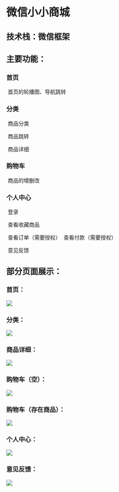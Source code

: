 # 微信小小商城

## 技术栈：微信框架

## 主要功能：

### 				首页

​						首页的轮播图、导航跳转

### 				分类

​						商品分类

​						商品跳转

​						商品详细

### 				购物车

​						商品的增删改

### 				个人中心

​						登录

​						查看收藏商品

​						查看订单（需要授权）
​						查看付款（需要授权）

​						意见反馈

## 部分页面展示：

### 				首页：

![](https://gitee.com/BlackMoon_kaka/image-warehouse/raw/master/image/首页.png)

### 				分类：

![](https://gitee.com/BlackMoon_kaka/image-warehouse/raw/master/image/%E5%88%86%E7%B1%BB.png)

### 				商品详细：

![](https://gitee.com/BlackMoon_kaka/image-warehouse/raw/master/image/%E5%95%86%E5%93%81%E8%AF%A6%E7%BB%86.png)

### 				购物车（空）：

![](https://gitee.com/BlackMoon_kaka/image-warehouse/raw/master/image/%E8%B4%AD%E7%89%A9%E8%BD%A6%EF%BC%88%E7%A9%BA%EF%BC%89.png)

### 				购物车（存在商品）：

![](https://gitee.com/BlackMoon_kaka/image-warehouse/raw/master/image/%E8%B4%AD%E7%89%A9%E8%BD%A6%EF%BC%88%E5%AD%98%E5%9C%A8%E5%95%86%E5%93%81%EF%BC%89.png)

### 				个人中心：

![](https://gitee.com/BlackMoon_kaka/image-warehouse/raw/master/image/%E4%B8%AA%E4%BA%BA%E4%B8%AD%E5%BF%83.png)

### 				意见反馈：

![](https://gitee.com/BlackMoon_kaka/image-warehouse/raw/master/image/%E6%84%8F%E8%A7%81%E5%8F%8D%E9%A6%88.png)